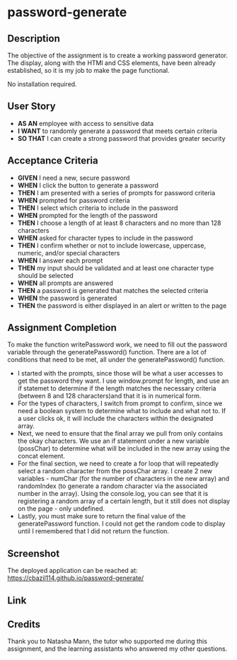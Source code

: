 # password-generate

## Description

The objective of the assignment is to create a working password generator. The display, along with the HTMl and CSS elements, have been already established, so it is my job to make the page functional. 

No installation required. 

## User Story

* **AS AN** employee with access to sensitive data
* **I WANT** to randomly generate a password that meets certain criteria
* **SO THAT** I can create a strong password that provides greater security


## Acceptance Criteria

* **GIVEN** I need a new, secure password
* **WHEN** I click the button to generate a password
* **THEN** I am presented with a series of prompts for password criteria
* **WHEN** prompted for password criteria
* **THEN** I select which criteria to include in the password
* **WHEN** prompted for the length of the password
* **THEN** I choose a length of at least 8 characters and no more than 128 characters
* **WHEN** asked for character types to include in the password
* **THEN** I confirm whether or not to include lowercase, uppercase, numeric, and/or special characters
* **WHEN** I answer each prompt
* **THEN** my input should be validated and at least one character type should be selected
* **WHEN** all prompts are answered
* **THEN** a password is generated that matches the selected criteria
* **WHEN** the password is generated
* **THEN** the password is either displayed in an alert or written to the page


## Assignment Completion

To make the function writePassword work, we need to fill out the password variable through the generatePassword() function. There are a lot of conditions that need to be met, all under the generatePassword() function.
* I started with the prompts, since those will be what a user accesses to get the password they want. I use window.prompt for length, and use an if statemet to determine if the length matches the necessary criteria (between 8 and 128 characters)and that it is in numerical form. 
* For the types of characters, I switch from prompt to confirm, since we need a boolean system to determine what to include and what not to. If a user clicks ok, it will include the characters within the designated array. 
* Next, we need to ensure that the final array we pull from only contains the okay characters. We use an if statement under a new variable (possChar) to determine what will be included in the new array using the concat element. 
* For the final section, we need to create a for loop that will repeatedly select a random character from the possChar array. I create 2 new variables - numChar (for the number of characters in the new array) and randomIndex (to generate a random character via the associated number in the array). Using the console.log, you can see that it is registering a random array of a certain length, but it still does not display on the page - only undefined. 
* Lastly, you must make sure to return the final value of the generatePassword function. I could not get the random code to display until I remembered that I did not return the function. 

## Screenshot

The deployed application can be reached at: https://cbazil114.github.io/password-generate/

## Link



## Credits

Thank you to Natasha Mann, the tutor who supported me during this assignment, and the learning assistants who answered my other questions. 